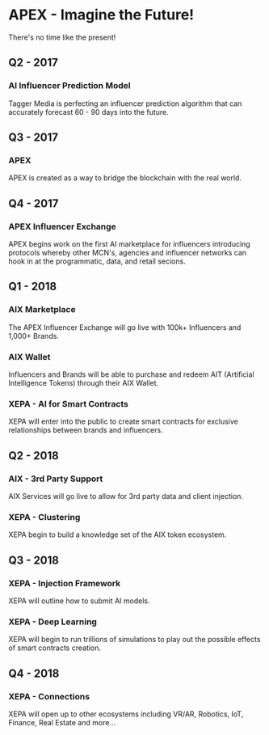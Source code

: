 
# APEX - Imagine the Future!

There's no time like the present!

## Q2 - 2017

### AI Influencer Prediction Model

Tagger Media is perfecting an influencer prediction algorithm that can accurately forecast 60 - 90 days into the future.  

## Q3 - 2017

### APEX 

APEX is created as a way to bridge the blockchain with the real world.

## Q4 - 2017

### APEX Influencer Exchange

APEX begins work on the first AI marketplace for influencers introducing protocols whereby other MCN's, agencies and influencer networks can hook in at the programmatic, data, and retail secions.

## Q1 - 2018

### AIX Marketplace

The APEX Influencer Exchange will go live with 100k+ Influencers and 1,000+ Brands.  

### AIX Wallet

Influencers and Brands will be able to purchase and redeem AIT (Artificial Intelligence Tokens) through their AIX Wallet.

### XEPA - AI for Smart Contracts 

XEPA will enter into the public to create smart contracts for exclusive relationships between brands and influencers.

## Q2 - 2018

### AIX - 3rd Party Support

AIX Services will go live to allow for 3rd party data and client injection.

### XEPA - Clustering

XEPA begin to build a knowledge set of the AIX token ecosystem.

## Q3 - 2018

### XEPA - Injection Framework

XEPA will outline how to submit AI models.

### XEPA - Deep Learning

XEPA will begin to run trillions of simulations to play out the possible effects of smart contracts creation.
  
## Q4 - 2018

### XEPA - Connections

XEPA will open up to other ecosystems including VR/AR, Robotics, IoT, Finance, Real Estate and more...

    
